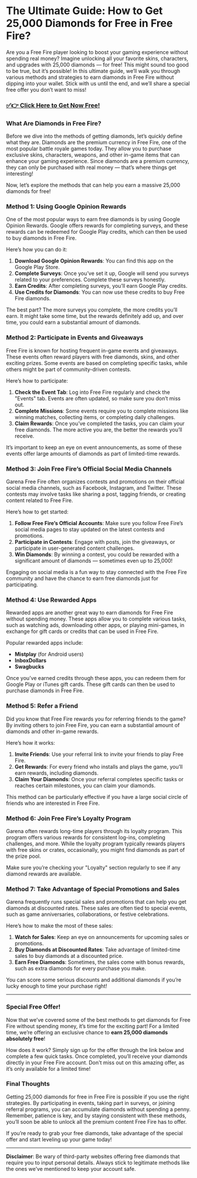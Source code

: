 # The Ultimate Guide: How to Get 25,000 Diamonds for Free in Free Fire?

Are you a Free Fire player looking to boost your gaming experience without spending real money? Imagine unlocking all your favorite skins, characters, and upgrades with 25,000 diamonds — for free! This might sound too good to be true, but it’s possible! In this ultimate guide, we’ll walk you through various methods and strategies to earn diamonds in Free Fire without dipping into your wallet. Stick with us until the end, and we’ll share a special free offer you don’t want to miss!

### [✅👉 Click Here to Get Now Free!](https://freerewardsxyz.blogspot.com/2025/03/garena-free-fire-max-redeem-codes.html)

### What Are Diamonds in Free Fire?

Before we dive into the methods of getting diamonds, let’s quickly define what they are. Diamonds are the premium currency in Free Fire, one of the most popular battle royale games today. They allow you to purchase exclusive skins, characters, weapons, and other in-game items that can enhance your gaming experience. Since diamonds are a premium currency, they can only be purchased with real money — that’s where things get interesting!

Now, let’s explore the methods that can help you earn a massive 25,000 diamonds for free!

### Method 1: Using Google Opinion Rewards

One of the most popular ways to earn free diamonds is by using Google Opinion Rewards. Google offers rewards for completing surveys, and these rewards can be redeemed for Google Play credits, which can then be used to buy diamonds in Free Fire. 

Here’s how you can do it:

1. **Download Google Opinion Rewards**: You can find this app on the Google Play Store.
2. **Complete Surveys**: Once you’ve set it up, Google will send you surveys related to your preferences. Complete these surveys honestly.
3. **Earn Credits**: After completing surveys, you’ll earn Google Play credits.
4. **Use Credits for Diamonds**: You can now use these credits to buy Free Fire diamonds.

The best part? The more surveys you complete, the more credits you’ll earn. It might take some time, but the rewards definitely add up, and over time, you could earn a substantial amount of diamonds.

### Method 2: Participate in Events and Giveaways

Free Fire is known for hosting frequent in-game events and giveaways. These events often reward players with free diamonds, skins, and other exciting prizes. Some events are based on completing specific tasks, while others might be part of community-driven contests.

Here’s how to participate:

1. **Check the Event Tab**: Log into Free Fire regularly and check the "Events" tab. Events are often updated, so make sure you don’t miss out.
2. **Complete Missions**: Some events require you to complete missions like winning matches, collecting items, or completing daily challenges.
3. **Claim Rewards**: Once you’ve completed the tasks, you can claim your free diamonds. The more active you are, the better the rewards you’ll receive.

It’s important to keep an eye on event announcements, as some of these events offer large amounts of diamonds as part of limited-time rewards.

### Method 3: Join Free Fire’s Official Social Media Channels

Garena Free Fire often organizes contests and promotions on their official social media channels, such as Facebook, Instagram, and Twitter. These contests may involve tasks like sharing a post, tagging friends, or creating content related to Free Fire. 

Here’s how to get started:

1. **Follow Free Fire’s Official Accounts**: Make sure you follow Free Fire’s social media pages to stay updated on the latest contests and promotions.
2. **Participate in Contests**: Engage with posts, join the giveaways, or participate in user-generated content challenges.
3. **Win Diamonds**: By winning a contest, you could be rewarded with a significant amount of diamonds — sometimes even up to 25,000!

Engaging on social media is a fun way to stay connected with the Free Fire community and have the chance to earn free diamonds just for participating.

### Method 4: Use Rewarded Apps

Rewarded apps are another great way to earn diamonds for Free Fire without spending money. These apps allow you to complete various tasks, such as watching ads, downloading other apps, or playing mini-games, in exchange for gift cards or credits that can be used in Free Fire.

Popular rewarded apps include:

- **Mistplay** (for Android users)
- **InboxDollars**
- **Swagbucks**

Once you’ve earned credits through these apps, you can redeem them for Google Play or iTunes gift cards. These gift cards can then be used to purchase diamonds in Free Fire.

### Method 5: Refer a Friend

Did you know that Free Fire rewards you for referring friends to the game? By inviting others to join Free Fire, you can earn a substantial amount of diamonds and other in-game rewards. 

Here’s how it works:

1. **Invite Friends**: Use your referral link to invite your friends to play Free Fire.
2. **Get Rewards**: For every friend who installs and plays the game, you’ll earn rewards, including diamonds.
3. **Claim Your Diamonds**: Once your referral completes specific tasks or reaches certain milestones, you can claim your diamonds.

This method can be particularly effective if you have a large social circle of friends who are interested in Free Fire.

### Method 6: Join Free Fire’s Loyalty Program

Garena often rewards long-time players through its loyalty program. This program offers various rewards for consistent log-ins, completing challenges, and more. While the loyalty program typically rewards players with free skins or crates, occasionally, you might find diamonds as part of the prize pool.

Make sure you’re checking your "Loyalty" section regularly to see if any diamond rewards are available. 

### Method 7: Take Advantage of Special Promotions and Sales

Garena frequently runs special sales and promotions that can help you get diamonds at discounted rates. These sales are often tied to special events, such as game anniversaries, collaborations, or festive celebrations.

Here’s how to make the most of these sales:

1. **Watch for Sales**: Keep an eye on announcements for upcoming sales or promotions.
2. **Buy Diamonds at Discounted Rates**: Take advantage of limited-time sales to buy diamonds at a discounted price.
3. **Earn Free Diamonds**: Sometimes, the sales come with bonus rewards, such as extra diamonds for every purchase you make.

You can score some serious discounts and additional diamonds if you’re lucky enough to time your purchase right!

---

### Special Free Offer!

Now that we’ve covered some of the best methods to get diamonds for Free Fire without spending money, it’s time for the exciting part! For a limited time, we’re offering an exclusive chance to **earn 25,000 diamonds absolutely free**! 

How does it work? Simply sign up for the offer through the link below and complete a few quick tasks. Once completed, you’ll receive your diamonds directly in your Free Fire account. Don't miss out on this amazing offer, as it’s only available for a limited time!

### Final Thoughts

Getting 25,000 diamonds for free in Free Fire is possible if you use the right strategies. By participating in events, taking part in surveys, or joining referral programs, you can accumulate diamonds without spending a penny. Remember, patience is key, and by staying consistent with these methods, you’ll soon be able to unlock all the premium content Free Fire has to offer.

If you’re ready to grab your free diamonds, take advantage of the special offer and start leveling up your game today!

---

**Disclaimer**: Be wary of third-party websites offering free diamonds that require you to input personal details. Always stick to legitimate methods like the ones we’ve mentioned to keep your account safe.
